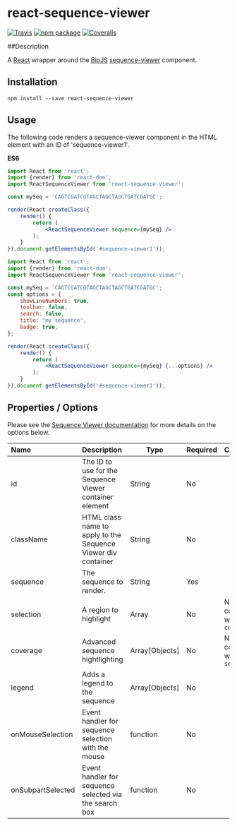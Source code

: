 # react-sequence-viewer

[![Travis][build-badge]][build]
[![npm package][npm-badge]][npm]
[![Coveralls][coveralls-badge]][coveralls]

##Description

A [React](https://facebook.github.io/react/) wrapper around the [BioJS](https://biojs.net/) [sequence-viewer](https://github.com/calipho-sib/sequence-viewer)
component.

## Installation

```
npm install --save react-sequence-viewer
```

## Usage

The following code renders a sequence-viewer component in the HTML
element with an ID of 'sequence-viewer1'.

**ES6**

```jsx
import React from 'react';
import {render} from 'react-dom';
import ReactSequenceViewer from 'react-sequence-viewer';

const mySeq = 'CAGTCGATCGTAGCTAGCTAGCTGATCGATGC';

render(React.createClass({
    render() {
        return (
            <ReactSequenceViewer sequence={mySeq} />
        );
    }
}),document.getElementsById('#sequence-viewer1'));
```

```jsx
import React from 'react';
import {render} from 'react-dom';
import ReactSequenceViewer from 'react-sequence-viewer';

const mySeq = 'CAGTCGATCGTAGCTAGCTAGCTGATCGATGC';
const options = {
    showLineNumbers: true,
    toolbar: false,
    search: false,
    title: "my sequence",
    badge: true,
};

render(React.createClass({
    render() {
        return (
            <ReactSequenceViewer sequence={mySeq} {...options} />
        );
    }
}),document.getElementsById('#sequence-viewer1'));
```

## Properties / Options

Please see the [Sequence Viewer documentation](https://cdn.rawgit.com/calipho-sib/sequence-viewer/master/examples/index.html)
for more details on the options below.


| Name | Description | Type | Required | Comment |
|:-----|:------------|------|----------|:--------|
| id | The ID to use for the Sequence Viewer container element | String | No |  |
| className | HTML class name to apply to the Sequence Viewer div container | String | No |  |
| sequence | The sequence to render. | String | Yes |  |
| selection | A region to highlight | Array | No | Not compatible with `coverage` |
| coverage | Advanced sequence hightlighting | Array[Objects] | No | Not compatible with `selection` |
| legend | Adds a legend to the sequence  |  Array[Objects] | No |  |
| onMouseSelection | Event handler for sequence selection with the mouse | function | No |  |
| onSubpartSelected | Event handler for sequence selected via the search box | function | No |  |

[build-badge]: https://img.shields.io/travis/user/repo/master.png?style=flat-square
[build]: https://travis-ci.org/FlyBase/react-sequence-viewer

[npm-badge]: https://img.shields.io/npm/v/npm-package.png?style=flat-square
[npm]: https://www.npmjs.org/package/react-sequence-viewer

[coveralls-badge]: https://img.shields.io/coveralls/user/repo/master.png?style=flat-square
[coveralls]: https://coveralls.io/github/FlyBase/react-sequence-viewer
